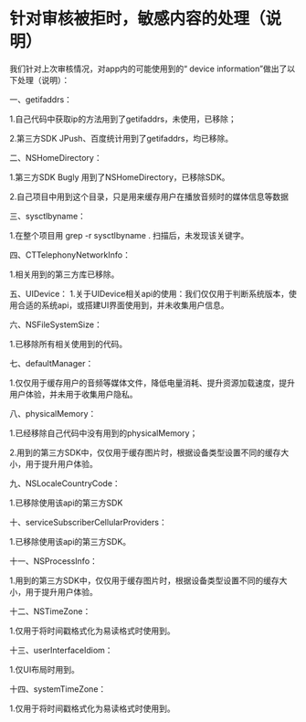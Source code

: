 # 针对审核被拒时，敏感内容的处理（说明）

我们针对上次审核情况，对app内的可能使用到的“ device information”做出了以下处理（说明）：

一、getifaddrs：

1.自己代码中获取ip的方法用到了getifaddrs，未使用，已移除；

2.第三方SDK JPush、百度统计用到了getifaddrs，均已移除。

二、NSHomeDirectory：

1.第三方SDK Bugly 用到了NSHomeDirectory，已移除SDK。

2.自己项目中用到这个目录，只是用来缓存用户在播放音频时的媒体信息等数据

三、sysctlbyname：

1.在整个项目用 grep -r sysctlbyname . 扫描后，未发现该关键字。

四、CTTelephonyNetworkInfo：

1.相关用到的第三方库已移除。

五、UIDevice：
1.关于UIDevice相关api的使用：我们仅仅用于判断系统版本，使用合适的系统api，或搭建UI界面使用到，并未收集用户信息。

六、NSFileSystemSize：

1.已移除所有相关使用到的代码。

七、defaultManager：

1.仅仅用于缓存用户的音频等媒体文件，降低电量消耗、提升资源加载速度，提升用户体验，并未用于收集用户隐私。

八、physicalMemory：

1.已经移除自己代码中没有用到的physicalMemory；

2.用到的第三方SDK中，仅仅用于缓存图片时，根据设备类型设置不同的缓存大小，用于提升用户体验。

九、NSLocaleCountryCode：

1.已移除使用该api的第三方SDK

十、serviceSubscriberCellularProviders：

1.已移除使用该api的第三方SDK。

十一、NSProcessInfo：

1.用到的第三方SDK中，仅仅用于缓存图片时，根据设备类型设置不同的缓存大小，用于提升用户体验。

十二、NSTimeZone：

1.仅用于将时间戳格式化为易读格式时使用到。

十三、userInterfaceIdiom：

1.仅UI布局时用到。

十四、systemTimeZone：

1.仅用于将时间戳格式化为易读格式时使用到。

